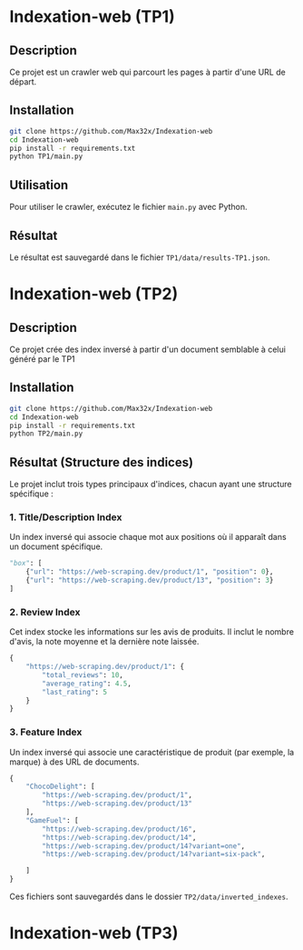 # Indexation-web (TP1)


## Description

Ce projet est un crawler web qui parcourt les pages à partir d'une URL de départ.



## Installation

```bash
git clone https://github.com/Max32x/Indexation-web
cd Indexation-web
pip install -r requirements.txt
python TP1/main.py
```

## Utilisation

Pour utiliser le crawler, exécutez le fichier `main.py` avec Python.

## Résultat

Le résultat est sauvegardé dans le fichier `TP1/data/results-TP1.json`.


# Indexation-web (TP2)


## Description

Ce projet crée des index inversé à partir d'un document semblable à celui généré par le TP1


## Installation

```bash
git clone https://github.com/Max32x/Indexation-web
cd Indexation-web
pip install -r requirements.txt
python TP2/main.py
```

## Résultat (Structure des indices)

Le projet inclut trois types principaux d'indices, chacun ayant une structure spécifique :

### 1. **Title/Description Index**  
Un index inversé qui associe chaque mot aux positions où il apparaît dans un document spécifique.

```python
"box": [
    {"url": "https://web-scraping.dev/product/1", "position": 0},
    {"url": "https://web-scraping.dev/product/13", "position": 3}
]   

```

### 2. **Review Index**  
Cet index stocke les informations sur les avis de produits. Il inclut le nombre d'avis, la note moyenne et la dernière note laissée.
```python
{
    "https://web-scraping.dev/product/1": {
        "total_reviews": 10,
        "average_rating": 4.5,
        "last_rating": 5
    }
}
```

### 3. **Feature Index**  
Un index inversé qui associe une caractéristique de produit (par exemple, la marque) à des URL de documents.

```python
{
    "ChocoDelight": [
        "https://web-scraping.dev/product/1",
        "https://web-scraping.dev/product/13"
    ],
    "GameFuel": [
        "https://web-scraping.dev/product/16",
        "https://web-scraping.dev/product/14",
        "https://web-scraping.dev/product/14?variant=one",
        "https://web-scraping.dev/product/14?variant=six-pack",

    ]
}
```
Ces fichiers sont sauvegardés dans le dossier `TP2/data/inverted_indexes`.

# Indexation-web (TP3)
